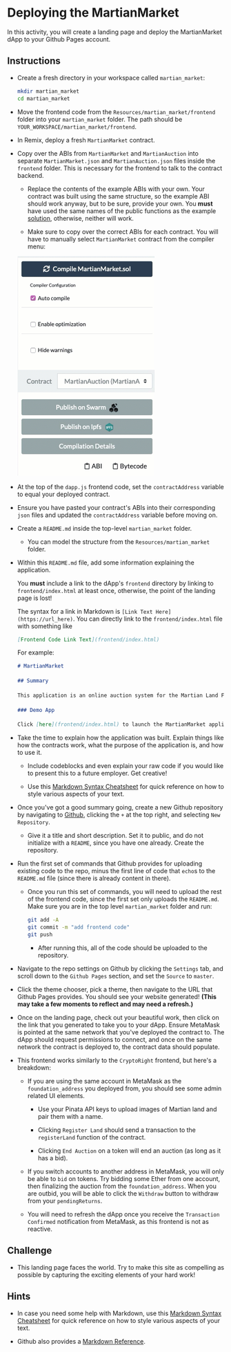 # Deploying the MartianMarket

In this activity, you will create a landing page and deploy the MartianMarket dApp to your Github Pages account.

## Instructions

* Create a fresh directory in your workspace called `martian_market`:

  ```bash
  mkdir martian_market
  cd martian_market
  ```

* Move the frontend code from the `Resources/martian_market/frontend` folder into your `martian_market` folder. The path should be `YOUR_WORKSPACE/martian_market/frontend`.

* In Remix, deploy a fresh `MartianMarket` contract.

* Copy over the ABIs from `MartianMarket` and `MartianAuction` into separate `MartianMarket.json` and `MartianAuction.json` files inside the `frontend` folder. This is necessary for the frontend to talk to the contract backend.

  * Replace the contents of the example ABIs with your own. Your contract was built using the same structure, so the example ABI should work anyway, but to be sure, provide your own. You **must** have used the same names of the public functions as the example [solution](Resources/martian_market/MartianMarket.sol), otherwise, neither will work.

  * Make sure to copy over the correct ABIs for each contract. You will have to manually select `MartianMarket` contract from the compiler menu:

  ![ABI Selection](Images/abi-selection.gif)

* At the top of the `dapp.js` frontend code, set the `contractAddress` variable to equal your deployed contract.

* Ensure you have pasted your contract's ABIs into their corresponding `json` files and updated the `contractAddress` variable before moving on.

* Create a `README.md` inside the top-level `martian_market` folder.

  * You can model the structure from the `Resources/martian_market` folder.

* Within this `README.md` file, add some information explaining the application.

  You **must** include a link to the dApp's `frontend` directory by linking to `frontend/index.html` at least once, otherwise, the point of the landing page is lost!

  The syntax for a link in Markdown is `[Link Text Here](https://url_here)`. You can directly link to the `frontend/index.html` file with something like

  ```markdown
  [Frontend Code Link Text](frontend/index.html)
  ```

  For example:

  ```markdown
  # MartianMarket

  ## Summary

  This application is an online auction system for the Martian Land Foundation to auction available resources on Mars.

  ### Demo App

  Click [here](frontend/index.html) to launch the MartianMarket application.
  ```

* Take the time to explain how the application was built. Explain things like how the contracts work, what the purpose of the application is, and how to use it.

  * Include codeblocks and even explain your raw code if you would like to present this to a future employer. Get creative!

  * Use this [Markdown Syntax Cheatsheet](https://github.com/adam-p/markdown-here/wiki/Markdown-Cheatsheet) for quick reference on how to style various aspects of your text.

* Once you've got a good summary going, create a new Github repository by navigating to [Github](https://github.com), clicking the `+` at the top right, and selecting `New Repository`.

  * Give it a title and short description. Set it to public, and do not initialize with a `README`, since you have one already. Create the repository.

* Run the first set of commands that Github provides for uploading existing code to the repo, minus the first line of code that `echo`s to the `README.md` file (since there is already content in there).

  * Once you run this set of commands, you will need to upload the rest of the frontend code, since the first set only uploads the `README.md`. Make sure you are in the top level `martian_market` folder and run:

    ```bash
    git add -A
    git commit -m "add frontend code"
    git push
    ```

    * After running this, all of the code should be uploaded to the repository.

* Navigate to the repo settings on Github by clicking the `Settings` tab, and scroll down to the `Github Pages` section, and set the `Source` to `master`.

* Click the theme chooser, pick a theme, then navigate to the URL that Github Pages provides. You should see your website generated! **(This may take a few moments to reflect and may need a refresh.)**

* Once on the landing page, check out your beautiful work, then click on the link that you generated to take you to your dApp. Ensure MetaMask is pointed at the same network that you've deployed the contract to. The dApp should request permissions to connect, and once on the same network the contract is deployed to, the contract data should populate.

* This frontend works similarly to the `CryptoRight` frontend, but here's a breakdown:

  * If you are using the same account in MetaMask as the `foundation_address` you deployed from, you should see some admin related UI elements.

    * Use your Pinata API keys to upload images of Martian land and pair them with a name.

    * Clicking `Register Land` should send a transaction to the `registerLand` function of the contract.

    * Clicking `End Auction` on a token will end an auction (as long as it has a bid).

  * If you switch accounts to another address in MetaMask, you will only be able to `bid` on tokens. Try bidding some Ether from one account, then finalizing the auction from the `foundation_address`. When you are outbid, you will be able to click the `Withdraw` button to withdraw from your `pendingReturns`.

  * You will need to refresh the dApp once you receive the `Transaction Confirmed` notification from MetaMask, as this frontend is not as reactive.

## Challenge

* This landing page faces the world. Try to make this site as compelling as possible by capturing the exciting elements of your hard work!

## Hints

* In case you need some help with Markdown, use this [Markdown Syntax Cheatsheet](https://github.com/adam-p/markdown-here/wiki/Markdown-Cheatsheet) for quick reference on how to style various aspects of your text.

* Github also provides a [Markdown Reference](https://help.github.com/en/github/writing-on-github/basic-writing-and-formatting-syntax).
